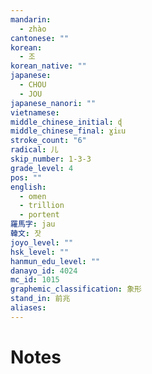```yaml
---
mandarin:
  - zhào
cantonese: ""
korean:
  - 조
korean_native: ""
japanese:
  - CHOU
  - JOU
japanese_nanori: ""
vietnamese:
middle_chinese_initial: ɖ
middle_chinese_final: ɣiᴇu
stroke_count: "6"
radical: 儿
skip_number: 1-3-3
grade_level: 4
pos: ""
english:
  - omen
  - trillion
  - portent
羅馬字: jau
韓文: 잣
joyo_level: ""
hsk_level: ""
hanmun_edu_level: ""
danayo_id: 4024
mc_id: 1015
graphemic_classification: 象形
stand_in: 前兆
aliases:
---
```


# Notes
